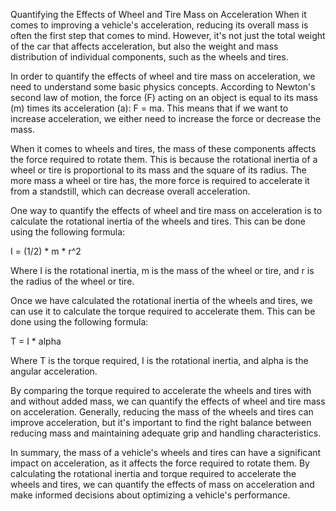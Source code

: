 Quantifying the Effects of Wheel and Tire Mass on Acceleration
When it comes to improving a vehicle's acceleration, reducing its overall mass is often the first step that comes to mind. However, it's not just the total weight of the car that affects acceleration, but also the weight and mass distribution of individual components, such as the wheels and tires.

In order to quantify the effects of wheel and tire mass on acceleration, we need to understand some basic physics concepts. According to Newton's second law of motion, the force (F) acting on an object is equal to its mass (m) times its acceleration (a): F = ma. This means that if we want to increase acceleration, we either need to increase the force or decrease the mass.

When it comes to wheels and tires, the mass of these components affects the force required to rotate them. This is because the rotational inertia of a wheel or tire is proportional to its mass and the square of its radius. The more mass a wheel or tire has, the more force is required to accelerate it from a standstill, which can decrease overall acceleration.

One way to quantify the effects of wheel and tire mass on acceleration is to calculate the rotational inertia of the wheels and tires. This can be done using the following formula:

I = (1/2) * m * r^2

Where I is the rotational inertia, m is the mass of the wheel or tire, and r is the radius of the wheel or tire.

Once we have calculated the rotational inertia of the wheels and tires, we can use it to calculate the torque required to accelerate them. This can be done using the following formula:

T = I * alpha

Where T is the torque required, I is the rotational inertia, and alpha is the angular acceleration.

By comparing the torque required to accelerate the wheels and tires with and without added mass, we can quantify the effects of wheel and tire mass on acceleration. Generally, reducing the mass of the wheels and tires can improve acceleration, but it's important to find the right balance between reducing mass and maintaining adequate grip and handling characteristics.

In summary, the mass of a vehicle's wheels and tires can have a significant impact on acceleration, as it affects the force required to rotate them. By calculating the rotational inertia and torque required to accelerate the wheels and tires, we can quantify the effects of mass on acceleration and make informed decisions about optimizing a vehicle's performance.